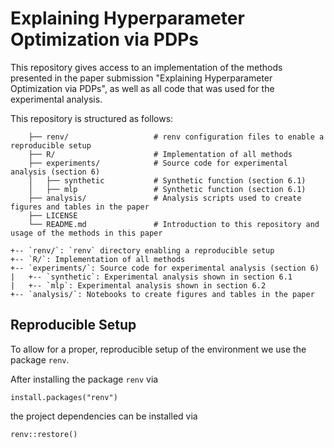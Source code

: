# Explaining Hyperparameter Optimization via PDPs

This repository gives access to an implementation of the methods presented in the paper submission "Explaining Hyperparameter Optimization via PDPs", as well as all code that was used for the experimental analysis. 

This repository is structured as follows: 

```
    ├── renv/                   # renv configuration files to enable a reproducible setup 
    ├── R/                      # Implementation of all methods 
    ├── experiments/            # Source code for experimental analysis (section 6)
    │   ├── synthetic           # Synthetic function (section 6.1)
    │   ├── mlp                 # Synthetic function (section 6.1)
    ├── analysis/               # Analysis scripts used to create figures and tables in the paper
    ├── LICENSE
    └── README.md               # Introduction to this repository and usage of the methods in this paper

+-- `renv/`: `renv` directory enabling a reproducible setup
+-- `R/`: Implementation of all methods
+-- `experiments/`: Source code for experimental analysis (section 6)
|   +-- `synthetic`: Experimental analysis shown in section 6.1
|   +-- `mlp`: Experimental analysis shown in section 6.2
+-- `analysis/`: Notebooks to create figures and tables in the paper
```

## Reproducible Setup 

To allow for a proper, reproducible setup of the environment we use the package `renv`. 

After installing the package `renv` via

```
install.packages("renv")
```

the project dependencies can be installed via 

```
renv::restore()
```
